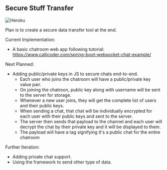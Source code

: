 ## Secure Stuff Transfer

![Heroku](https://heroku-badge.herokuapp.com/?app=heroku-badge)

Plan is to create a secure data transfer tool at the end.

Current Implementation:
* A basic chatroom web app following tutorial: https://www.callicoder.com/spring-boot-websocket-chat-example/

Next Planned:
* Adding public/private keys in JS to secure chats end-to-end.
  * Each user who joins the chatroom will have a public/private key value pair.
  * On joining the chatroon, public key along with username will be sent to the server for storage.
  * Whenever a new user joins, they will get the complete list of users and their public keys.
  * When sending a chat, that chat will be individually encrypted for each user with their public keys and sent to the server.
  * The server then sends that payload to the channel and each user will decrypt the chat by their private key and it will be displayed to them.
  * The payload will have a tag signifying it's a public chat for the entire chatroom
  
Further Iteration:
* Adding private chat support.
* Using the framework to send other type of data.
